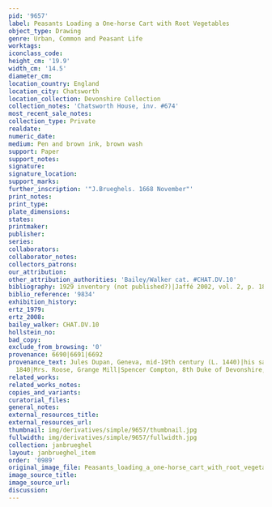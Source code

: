 ```yaml
---
pid: '9657'
label: Peasants Loading a One-horse Cart with Root Vegetables
object_type: Drawing
genre: Urban, Common and Peasant Life
worktags:
iconclass_code:
height_cm: '19.9'
width_cm: '14.5'
diameter_cm:
location_country: England
location_city: Chatsworth
location_collection: Devonshire Collection
collection_notes: 'Chatsworth House, inv. #674'
most_recent_sale_notes:
collection_type: Private
realdate:
numeric_date:
medium: Pen and brown ink, brown wash
support: Paper
support_notes:
signature:
signature_location:
support_marks:
further_inscription: '"J.Brueghels. 1668 November"'
print_notes:
print_type:
plate_dimensions:
states:
printmaker:
publisher:
series:
collaborators:
collaborator_notes:
collectors_patrons:
our_attribution:
other_attribution_authorities: 'Bailey/Walker cat. #CHAT.DV.10'
bibliography: 1929 inventory (not published?)|Jaffé 2002, vol. 2, p. 185, nr. 1174
biblio_reference: '9834'
exhibition_history:
ertz_1979:
ertz_2008:
bailey_walker: CHAT.DV.10
hollstein_no:
bad_copy:
exclude_from_browsing: '0'
provenance: 6690|6691|6692
provenance_text: Jules Dupan, Geneva, mid-19th century (L. 1440)|his sale?, 26 March,
  1840|Mrs. Roose, Grange Mill|Spencer Compton, 8th Duke of Devonshire, from 1896
related_works:
related_works_notes:
copies_and_variants:
curatorial_files:
general_notes:
external_resources_title:
external_resources_url:
thumbnail: img/derivatives/simple/9657/thumbnail.jpg
fullwidth: img/derivatives/simple/9657/fullwidth.jpg
collection: janbrueghel
layout: janbrueghel_item
order: '0989'
original_image_file: Peasants_loading_a_one-horse_cart_with_root_vegetables_674_Chatsworth.jpg
image_source_title:
image_source_url:
discussion:
---
```

